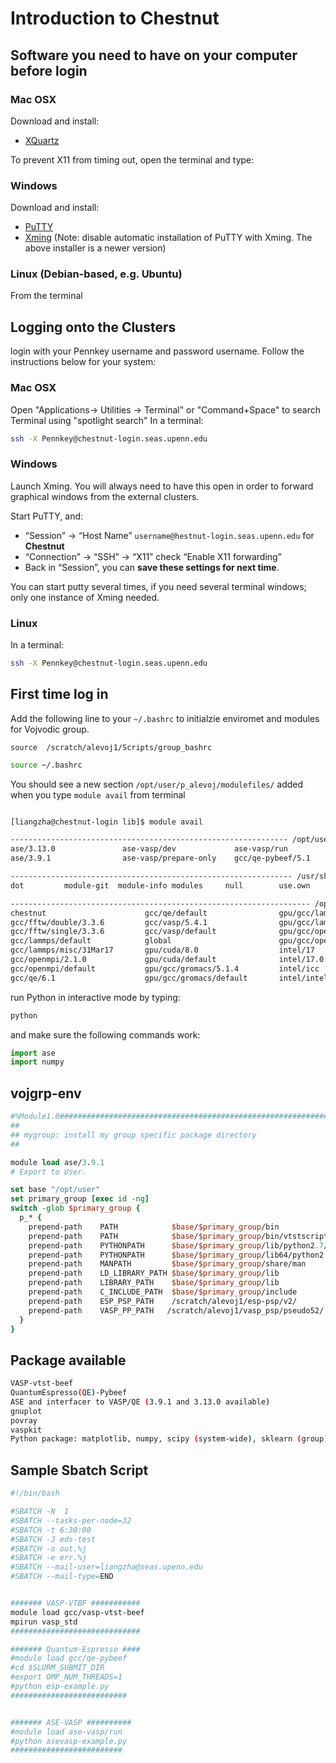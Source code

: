 # Introduction to Chestnut
## Software you need to have on your computer before login 
### Mac OSX
Download and install:

* [XQuartz](http://www.xquartz.org/)

To prevent X11 from timing out, open the terminal and type:

### Windows

Download and install:

* [PuTTY](http://www.putty.org/)
* [Xming](http://sourceforge.net/projects/xming/) (Note: disable automatic installation of PuTTY with Xming. The above installer is a newer version)

### Linux (Debian-based, e.g. Ubuntu)
From the terminal

## Logging onto the Clusters

login with your Pennkey username and password username.
Follow the instructions below for your system:

### Mac OSX

Open "Applications-> Utilities -> Terminal" or "Command+Space" to search Terminal using "spotlight search"
In a terminal:
```bash
ssh -X Pennkey@chestnut-login.seas.upenn.edu
```

### Windows 
Launch Xming. You will always need to have this open in order to forward graphical windows from the external clusters.

Start PuTTY, and:

* “Session” → “Host Name” `username@hestnut-login.seas.upenn.edu` for **Chestnut**
* “Connection” → “SSH” → “X11” check “Enable X11 forwarding”
* Back in “Session”, you can **save these settings for next time**.

You can start putty several times, if you need several terminal windows; only one instance of Xming needed.


### Linux ###

In a terminal:
```bash
ssh -X Pennkey@chestnut-login.seas.upenn.edu
```

## First time log in  ##
Add the following line to your `~/.bashrc` to initialzie enviromet and modules for Vojvodic group.   

`source  /scratch/alevoj1/Scripts/group_bashrc`

```bash
source ~/.bashrc
```

You should see a new section `/opt/user/p_alevoj/modulefiles/` added when you type `module avail` from terminal
```bash

[liangzha@chestnut-login lib]$ module avail

-------------------------------------------------------------- /opt/user/p_alevoj/modulefiles/ ---------------------------------------------------------------
ase/3.13.0               ase-vasp/dev             ase-vasp/run             gcc/vasp-vtst-beef/5.4.1 vtk/7.1.1
ase/3.9.1                ase-vasp/prepare-only    gcc/qe-pybeef/5.1        vojgrp-env

--------------------------------------------------------------- /usr/share/Modules/modulefiles ---------------------------------------------------------------
dot         module-git  module-info modules     null        use.own

------------------------------------------------------------------- /opt/seas/modulefiles --------------------------------------------------------------------
chestnut                      gcc/qe/default                gpu/gcc/lammps/31Mar17        intel/intelpython2/default    intel/vasp/default
gcc/fftw/double/3.3.6         gcc/vasp/5.4.1                gpu/gcc/lammps/default        intel/intelpython3/2017.2.045 mygroup
gcc/fftw/single/3.3.6         gcc/vasp/default              gpu/gcc/openmpi/2.1.0         intel/intelpython3/default    mynull
gcc/lammps/default            global                        gpu/gcc/openmpi/default       intel/lammps/default          template
gcc/lammps/misc/31Mar17       gpu/cuda/8.0                  intel/17                      intel/lammps/misc/31Mar17
gcc/openmpi/2.1.0             gpu/cuda/default              intel/17.0.3                  intel/openmpi/2.1.0
gcc/openmpi/default           gpu/gcc/gromacs/5.1.4         intel/icc                     intel/openmpi/default
gcc/qe/6.1                    gpu/gcc/gromacs/default       intel/intelpython2/2017.2.045 intel/vasp/5.4.1
```

run Python in interactive mode by typing:

```bash
python
```

and make sure the following commands work:

```python
import ase
import numpy
```

## vojgrp-env ##
```tcl
#%Module1.0#####################################################################
##
## mygroup: install my group specific package directory
##

module load ase/3.9.1
# Export to User.

set base "/opt/user"
set primary_group [exec id -ng]
switch -glob $primary_group {
  p_* {
    prepend-path    PATH            $base/$primary_group/bin
    prepend-path    PATH            $base/$primary_group/bin/vtstscripts
    prepend-path    PYTHONPATH      $base/$primary_group/lib/python2.7/site-packages
    prepend-path    PYTHONPATH      $base/$primary_group/lib64/python2.7/site-packages
    prepend-path    MANPATH         $base/$primary_group/share/man
    prepend-path    LD_LIBRARY_PATH $base/$primary_group/lib
    prepend-path    LIBRARY_PATH    $base/$primary_group/lib
    prepend-path    C_INCLUDE_PATH  $base/$primary_group/include
    prepend-path    ESP_PSP_PATH    /scratch/alevoj1/esp-psp/v2/
    prepend-path    VASP_PP_PATH   /scratch/alevoj1/vasp_psp/pseudo52/
  }
}
```

## Package available ##
```bash
VASP-vtst-beef
QuantumEspresso(QE)-Pybeef
ASE and interfacer to VASP/QE (3.9.1 and 3.13.0 available)
gnuplot
povray
vaspkit
Python package: matplotlib, numpy, scipy (system-wide), sklearn (group)
```

## Sample Sbatch Script ##
```bash
#!/bin/bash

#SBATCH -N  1
#SBATCH --tasks-per-node=32
#SBATCH -t 6:30:00
#SBATCH -J eds-test
#SBATCH -o out.%j
#SBATCH -e err.%j
#SBATCH --mail-user=liangzha@seas.upenn.edu
#SBATCH --mail-type=END


####### VASP-VTBF ###########
module load gcc/vasp-vtst-beef
mpirun vasp_std
#############################

####### Quantum-Espresso ####
#module load gcc/qe-pybeef
#cd $SLURM_SUBMIT_DIR
#export OMP_NUM_THREADS=1
#python esp-example.py
##########################


####### ASE-VASP ##########
#module load ase-vasp/run
#python asevasp-example.py
#########################
```

